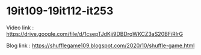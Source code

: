 # 19it109-19it112-it253
Video link :
https://drive.google.com/file/d/1csepTJdKjj9DBDrqWKCZ3aS20BFiRIrG

Blog link :
https://shufflegame109.blogspot.com/2020/10/shuffle-game.html
